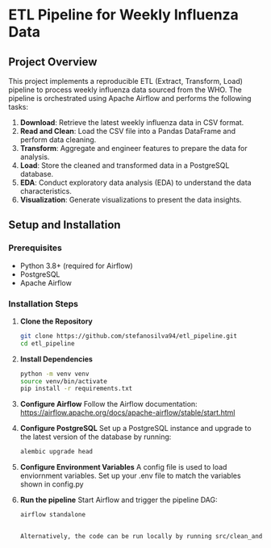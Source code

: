 # ETL Pipeline for Weekly Influenza Data

## Project Overview

This project implements a reproducible ETL (Extract, Transform, Load) pipeline to process weekly influenza data sourced from the WHO. The pipeline is orchestrated using Apache Airflow and performs the following tasks:

1. **Download**: Retrieve the latest weekly influenza data in CSV format.
2. **Read and Clean**: Load the CSV file into a Pandas DataFrame and perform data cleaning.
3. **Transform**: Aggregate and engineer features to prepare the data for analysis.
4. **Load**: Store the cleaned and transformed data in a PostgreSQL database.
5. **EDA**: Conduct exploratory data analysis (EDA) to understand the data characteristics.
6. **Visualization**: Generate visualizations to present the data insights.


## Setup and Installation

### Prerequisites

- Python 3.8+ (required for Airflow)
- PostgreSQL
- Apache Airflow

### Installation Steps

1. **Clone the Repository**

   ```bash
   git clone https://github.com/stefanosilva94/etl_pipeline.git
   cd etl_pipeline

2. **Install Dependencies**

   ```bash
   python -m venv venv
   source venv/bin/activate
   pip install -r requirements.txt

3. **Configure Airflow**
   Follow the Airflow documentation: https://airflow.apache.org/docs/apache-airflow/stable/start.html

4. **Configure PostgreSQL**
   Set up a PostgreSQL instance and upgrade to the latest version of the database by running:
   ```bash
   alembic upgrade head
   
5. **Configure Environment Variables**
   A config file is used to load enviornment variables. Set up your .env file to match the variables shown in config.py

6. **Run the pipeline**
   Start Airflow and trigger the pipeline DAG:

   ```bash
   airflow standalone


   Alternatively, the code can be run locally by running src/clean_and_transform.py and then running src/load.py

   
